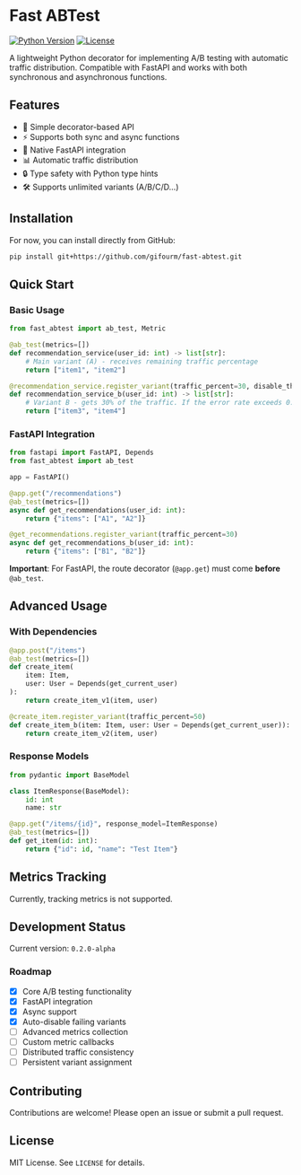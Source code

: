 # Fast ABTest

[![Python Version](https://img.shields.io/badge/python-3.10+-blue.svg)](https://www.python.org/downloads/)
[![License](https://img.shields.io/badge/license-MIT-green.svg)](https://opensource.org/licenses/MIT)

A lightweight Python decorator for implementing A/B testing with automatic traffic distribution. Compatible with FastAPI and works with both synchronous and asynchronous functions.

## Features

- 🎯 Simple decorator-based API
- ⚡ Supports both sync and async functions
- 🚀 Native FastAPI integration
- 📊 Automatic traffic distribution
- 🔒 Type safety with Python type hints
- 🛠️ Supports unlimited variants (A/B/C/D...)

## Installation

For now, you can install directly from GitHub:

```bash
pip install git+https://github.com/gifourm/fast-abtest.git
```

## Quick Start

### Basic Usage

```python
from fast_abtest import ab_test, Metric

@ab_test(metrics=[])
def recommendation_service(user_id: int) -> list[str]:
    # Main variant (A) - receives remaining traffic percentage
    return ["item1", "item2"]

@recommendation_service.register_variant(traffic_percent=30, disable_threshold=0.2)
def recommendation_service_b(user_id: int) -> list[str]:
    # Variant B - gets 30% of the traffic. If the error rate exceeds 0.2, traffic redirection will stop.
    return ["item3", "item4"]
```

### FastAPI Integration

```python
from fastapi import FastAPI, Depends
from fast_abtest import ab_test

app = FastAPI()

@app.get("/recommendations")
@ab_test(metrics=[])
async def get_recommendations(user_id: int):
    return {"items": ["A1", "A2"]}

@get_recommendations.register_variant(traffic_percent=30)
async def get_recommendations_b(user_id: int):
    return {"items": ["B1", "B2"]}
```

**Important**: For FastAPI, the route decorator (`@app.get`) must come **before** `@ab_test`.

## Advanced Usage

### With Dependencies

```python
@app.post("/items")
@ab_test(metrics=[])
def create_item(
    item: Item,
    user: User = Depends(get_current_user)
):
    return create_item_v1(item, user)

@create_item.register_variant(traffic_percent=50)
def create_item_b(item: Item, user: User = Depends(get_current_user)):
    return create_item_v2(item, user)
```

### Response Models

```python
from pydantic import BaseModel

class ItemResponse(BaseModel):
    id: int
    name: str

@app.get("/items/{id}", response_model=ItemResponse)
@ab_test(metrics=[])
def get_item(id: int):
    return {"id": id, "name": "Test Item"}
```

## Metrics Tracking

Currently, tracking metrics is not supported.

## Development Status

Current version: `0.2.0-alpha`

### Roadmap

- [x] Core A/B testing functionality
- [x] FastAPI integration
- [x] Async support
- [x] Auto-disable failing variants
- [ ] Advanced metrics collection
- [ ] Custom metric callbacks
- [ ] Distributed traffic consistency
- [ ] Persistent variant assignment

## Contributing

Contributions are welcome! Please open an issue or submit a pull request.

## License

MIT License. See `LICENSE` for details.
